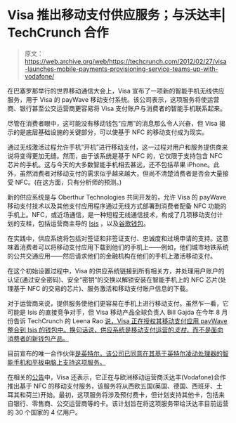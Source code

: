 # Visa 推出移动支付供应服务；与沃达丰| TechCrunch 合作

> 原文：<https://web.archive.org/web/https://techcrunch.com/2012/02/27/visa-launches-mobile-payments-provisioning-service-teams-up-with-vodafone/>

在巴塞罗那举行的世界移动通信大会上，Visa 宣布了一项新的智能手机无线供应服务，用于 Visa 的 payWave 移动支付系统。该公司表示，这项服务将使运营商、银行甚至公交运营商更容易将 Visa 支付账户与消费者的智能手机联系起来。

尽管在消费者眼中，这可能没有移动钱包“应用”的消息那么令人兴奋，但 Visa 揭示的是底层基础设施的关键部分，可以使基于 NFC 的移动支付成为现实。

通过无线激活过程允许手机“开机”进行移动支付，这一过程对用户和服务提供商来说将变得更加无缝。然而，由于该系统是基于 NFC 的，它仅限于支持包含 NFC 芯片的手机。这与今天的大多数智能手机相去甚远，还不包括苹果 iPhone。此外，虽然消费者对移动支付的需求似乎越来越大，但尚不清楚消费者是否会大量接受 NFC。(在这方面，只有分析师的预测。)

新的供应系统是与 Oberthur Technologies 共同开发的，允许 Visa 的 payWave 移动支付技术以及其他支付应用程序通过无线方式部署到消费者配备 NFC 功能的手机上。NFC，或近场通信，是一种短程无线通信技术，构成了几项移动支付计划的支柱，包括运营商主导的 [Isis](https://web.archive.org/web/20230405000029/http://www.paywithisis.com/) ，以及[谷歌钱包](https://web.archive.org/web/20230405000029/http://www.google.com/wallet)。

在实践中，供应系统将包括对签证和非签证支付、忠诚度和过境申请的支持。这意味着消费者可以将移动支付应用下载到他们的手机上——例如，他们城市地铁系统的公共交通应用——然后请求他们的金融机构在他们的手机上激活移动支付。

在这个初始设置过程中，Visa 的供应系统链接到所有相关方，并处理用户账户的认证(通过安全密码)、安全“密钥”的交换以解锁安装在智能手机上的 NFC 芯片(处理基于 NFC 的交易的芯片)、服务激活和移动支付账户信息的下载。

对于运营商来说，提供服务使他们更容易在手机上进行移动支付。虽然乍一看，它可能是 Isis 的直接竞争对手，但 Visa 移动产品全球负责人 Bill Gajda 在今年 8 月份告诉 TechCrunch 的 Leena Rao [说，Visa 正在授权其移动支付应用 payWave 整合到 Isis 的钱包中。换句话说，供应系统是移动支付运营的*支柱*，而不是面向消费者的新钱包产品。](https://web.archive.org/web/20230405000029/https://techcrunch.com/2011/08/07/how-visa-plans-to-dominate-mobile-payments-create-the-digital-wallet-and-more/)

目前宣布的唯一合作伙伴[是英特尔，该公司已同意在其基于英特尔凌动处理器的智能手机和平板电脑上支持这项服务。](https://web.archive.org/web/20230405000029/https://techcrunch.com/2012/02/27/intel-announces-new-smartphone-partnerships-with-lava-zte-and-visa/)

在相关的[公告](https://web.archive.org/web/20230405000029/http://www.marketwatch.com/story/vodafone-group-visa-form-worldwide-partnership-2012-02-27)中，Visa 还表示，它正在与欧洲移动运营商沃达丰(Vodafone)合作推出基于 NFC 的移动支付服务，该服务将从西欧五国(英国、德国、西班牙、土耳其和荷兰)开始。最初，这项服务将涉及预付费卡，但计划支持其他卡，包括来自银行、零售商、公交运营商等的卡。该计划旨在将这项服务带给沃达丰目前运营的 30 个国家的 4 亿用户。